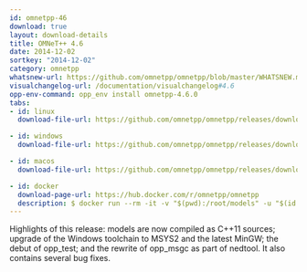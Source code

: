 ```yaml
---
id: omnetpp-46
download: true
layout: download-details
title: OMNeT++ 4.6
date: 2014-12-02
sortkey: "2014-12-02"
category: omnetpp
whatsnew-url: https://github.com/omnetpp/omnetpp/blob/master/WHATSNEW.md#omnet-46-dec-2014
visualchangelog-url: /documentation/visualchangelog#4.6
opp-env-command: opp_env install omnetpp-4.6.0
tabs:
- id: linux
  download-file-url: https://github.com/omnetpp/omnetpp/releases/download/omnetpp-4.6/omnetpp-4.6-src.tgz

- id: windows
  download-file-url: https://github.com/omnetpp/omnetpp/releases/download/omnetpp-4.6/omnetpp-4.6-src-windows.zip

- id: macos
  download-file-url: https://github.com/omnetpp/omnetpp/releases/download/omnetpp-4.6/omnetpp-4.6-src.tgz

- id: docker
  download-page-url: https://hub.docker.com/r/omnetpp/omnetpp
  description: $ docker run --rm -it -v "$(pwd):/root/models" -u "$(id -u):$(id -g)" omnetpp/omnetpp:u18.04-4.6
---
```


Highlights of this release: models are now compiled as C++11 sources; upgrade of
the Windows toolchain to MSYS2 and the latest MinGW; the debut of opp_test; and
the rewrite of opp_msgc as part of nedtool. It also contains several bug fixes.
